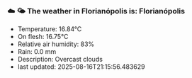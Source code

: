 ### ☁️ 🌤️  The weather in Florianópolis is: Florianópolis

- Temperature: 16.84°C
- On flesh: 16.75°C
- Relative air humidity: 83%
- Rain: 0.0 mm
- Description: Overcast clouds
- last updated: 2025-08-16T21:15:56.483629
